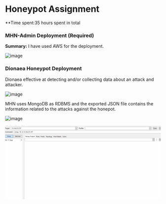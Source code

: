 # Honeypot Assignment

**Time spent:35 hours spent in total


### MHN-Admin Deployment (Required)

**Summary:** I have used AWS for the deployment.

![image](https://user-images.githubusercontent.com/36133052/116677497-48f23500-a976-11eb-8642-8d42128531b2.png)

### Dionaea Honeypot Deployment

Dionaea effective at detecting and/or collecting data about an attack and attacker.

![image](https://user-images.githubusercontent.com/36133052/116678644-8c00d800-a977-11eb-9b12-5eab505196ab.png)

MHN uses MongoDB as RDBMS and the exported JSON file contains the information related to the attacks against the honepot.


![image](https://user-images.githubusercontent.com/36133052/116676719-50650e80-a975-11eb-97e7-e8f71b18609b.png)

<img src="Attack.gif">


